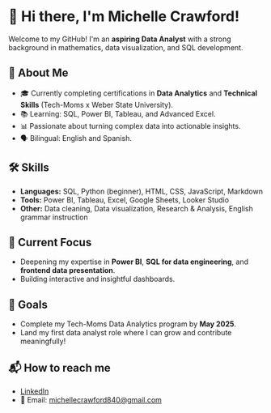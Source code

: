 # 👋 Hi there, I'm Michelle Crawford!

Welcome to my GitHub! I'm an **aspiring Data Analyst** with a strong background in mathematics, data visualization, and SQL development.

## 🔎 About Me
- 🎓 Currently completing certifications in **Data Analytics** and **Technical Skills** (Tech-Moms x Weber State University).
- 📚 Learning: SQL, Power BI, Tableau, and Advanced Excel.
- 📊 Passionate about turning complex data into actionable insights.
- 🗣️ Bilingual: English and Spanish.

## 🛠️ Skills
- **Languages:** SQL, Python (beginner), HTML, CSS, JavaScript, Markdown
- **Tools:** Power BI, Tableau, Excel, Google Sheets, Looker Studio
- **Other:** Data cleaning, Data visualization, Research & Analysis, English grammar instruction

## 🌱 Current Focus
- Deepening my expertise in **Power BI**, **SQL for data engineering**, and **frontend data presentation**.
- Building interactive and insightful dashboards.

## 🎯 Goals
- Complete my Tech-Moms Data Analytics program by **May 2025**.
- Land my first data analyst role where I can grow and contribute meaningfully!

## 📬 How to reach me
- [LinkedIn](https://www.linkedin.com/in/michelle-crawford-/) 
- 📧 Email: michellecrawford840@gmail.com


